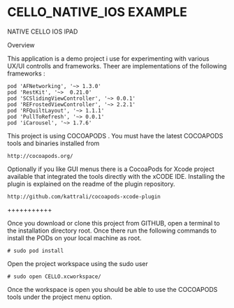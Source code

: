 CELLO_NATIVE_IOS EXAMPLE
================

NATIVE CELLO IOS IPAD

Overview 

This application is a demo project i use for experimenting with various UX/UI controlls and frameworks. Theer are implementations of the following frameworks :

	pod 'AFNetworking', '~> 1.3.0'
	pod 'RestKit', '~>  0.21.0'
	pod 'SCSlidingViewController', '~> 0.0.1'
	pod 'REFrostedViewController', '~> 2.2.1'
	pod 'RFQuiltLayout', '~> 1.1.1'
	pod 'PullToRefresh', '~> 0.0.1'
	pod 'iCarousel', '~> 1.7.6'


This project is using COCOAPODS .
You must have the latest COCOAPODS tools and binaries installed from 
	
	http://cocoapods.org/

Optionally if you like GUI menus there is a CocoaPods for Xcode project available that integrated the tools directly with the xCODE IDE.  Installing the plugin is explained on the readme of the plugin repository.
	
	http://github.com/kattrali/cocoapods-xcode-plugin



+++++++++++

Once you download or clone this project from GITHUB,  open a terminal to the installation directory root.
Once there run the following commands to install the PODs on your local machine as root.

	# sudo pod install

Open the project workspace using the sudo user

	# sudo open CELLO.xcworkspace/

Once the workspace is open you should be able to use the COCOAPODS tools under the project menu option.



